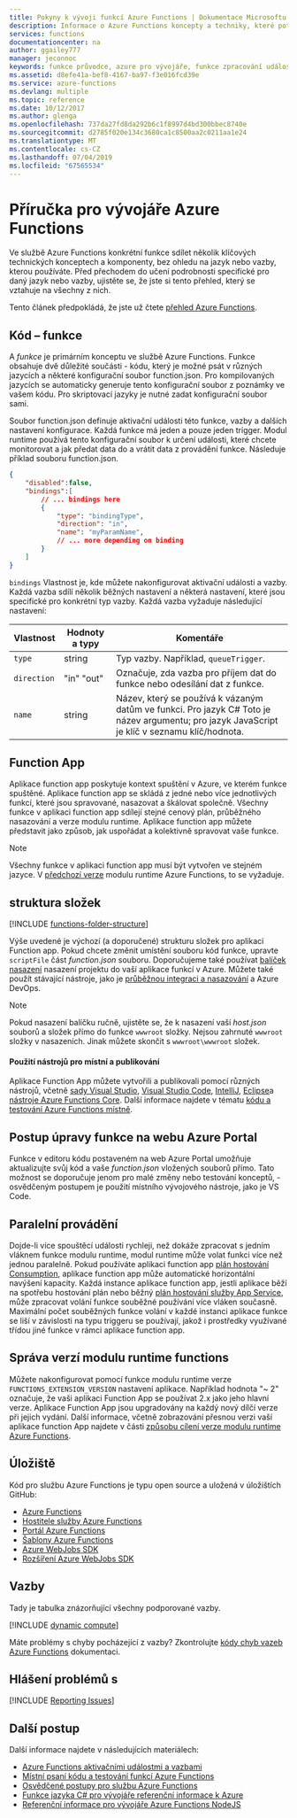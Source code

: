 ```yaml
---
title: Pokyny k vývoji funkcí Azure Functions | Dokumentace Microsoftu
description: Informace o Azure Functions koncepty a techniky, které potřebujete k vývoji funkcí v Azure, ve všech programovacích jazyků a vazeb.
services: functions
documentationcenter: na
author: ggailey777
manager: jeconnoc
keywords: funkce průvodce, azure pro vývojáře, funkce zpracování událostí, webhook, dynamické výpočty, architektura bez serveru
ms.assetid: d8efe41a-bef8-4167-ba97-f3e016fcd39e
ms.service: azure-functions
ms.devlang: multiple
ms.topic: reference
ms.date: 10/12/2017
ms.author: glenga
ms.openlocfilehash: 737da27fd8da292b6c1f8997d4bd300bbec8740e
ms.sourcegitcommit: d2785f020e134c3680ca1c8500aa2c0211aa1e24
ms.translationtype: MT
ms.contentlocale: cs-CZ
ms.lasthandoff: 07/04/2019
ms.locfileid: "67565534"
---
```

# <a name="azure-functions-developers-guide"></a>Příručka pro vývojáře Azure Functions
Ve službě Azure Functions konkrétní funkce sdílet několik klíčových technických konceptech a komponenty, bez ohledu na jazyk nebo vazby, kterou používáte. Před přechodem do učení podrobnosti specifické pro daný jazyk nebo vazby, ujistěte se, že jste si tento přehled, který se vztahuje na všechny z nich.

Tento článek předpokládá, že jste už čtete [přehled Azure Functions](functions-overview.md).

## <a name="function-code"></a>Kód – funkce
A *funkce* je primárním konceptu ve službě Azure Functions. Funkce obsahuje dvě důležité součásti - kódu, který je možné psát v různých jazycích a některé konfigurační soubor function.json. Pro kompilovaných jazycích se automaticky generuje tento konfigurační soubor z poznámky ve vašem kódu. Pro skriptovací jazyky je nutné zadat konfigurační soubor sami.

Soubor function.json definuje aktivační události této funkce, vazby a dalších nastavení konfigurace. Každá funkce má jeden a pouze jeden trigger. Modul runtime používá tento konfigurační soubor k určení události, které chcete monitorovat a jak předat data do a vrátit data z provádění funkce. Následuje příklad souboru function.json.

```json
{
    "disabled":false,
    "bindings":[
        // ... bindings here
        {
            "type": "bindingType",
            "direction": "in",
            "name": "myParamName",
            // ... more depending on binding
        }
    ]
}
```

`bindings` Vlastnost je, kde můžete nakonfigurovat aktivační události a vazby. Každá vazba sdílí několik běžných nastavení a některá nastavení, které jsou specifické pro konkrétní typ vazby. Každá vazba vyžaduje následující nastavení:

| Vlastnost | Hodnoty a typy | Komentáře |
| --- | --- | --- |
| `type` |string |Typ vazby. Například, `queueTrigger`. |
| `direction` |"in" "out" |Označuje, zda vazba pro příjem dat do funkce nebo odesílání dat z funkce. |
| `name` |string |Název, který se používá k vázaným datům ve funkci. Pro jazyk C# Toto je název argumentu; pro jazyk JavaScript je klíč v seznamu klíč/hodnota. |

## <a name="function-app"></a>Function App
Aplikace function app poskytuje kontext spuštění v Azure, ve kterém funkce spuštěné. Aplikace function app se skládá z jedné nebo více jednotlivých funkcí, které jsou spravované, nasazovat a škálovat společně. Všechny funkce v aplikaci function app sdílejí stejné cenový plán, průběžného nasazování a verze modulu runtime. Aplikace function app můžete představit jako způsob, jak uspořádat a kolektivně spravovat vaše funkce. 

> [!NOTE]
> Všechny funkce v aplikaci function app musí být vytvořen ve stejném jazyce. V [předchozí verze](functions-versions.md) modulu runtime Azure Functions, to se vyžaduje.

## <a name="folder-structure"></a>struktura složek
[!INCLUDE [functions-folder-structure](../../includes/functions-folder-structure.md)]

Výše uvedené je výchozí (a doporučené) strukturu složek pro aplikaci Function app. Pokud chcete změnit umístění souboru kód funkce, upravte `scriptFile` část _function.json_ souboru. Doporučujeme také používat [balíček nasazení](deployment-zip-push.md) nasazení projektu do vaší aplikace funkcí v Azure. Můžete také použít stávající nástroje, jako je [průběžnou integraci a nasazování](functions-continuous-deployment.md) a Azure DevOps.

> [!NOTE]
> Pokud nasazení balíčku ručně, ujistěte se, že k nasazení vaší _host.json_ souborů a složek přímo do funkce `wwwroot` složky. Nejsou zahrnuté `wwwroot` složky v nasazeních. Jinak můžete skončit s `wwwroot\wwwroot` složek.

#### <a name="use-local-tools-and-publishing"></a>Použití nástrojů pro místní a publikování
Aplikace Function App můžete vytvořili a publikovali pomocí různých nástrojů, včetně [sady Visual Studio](./functions-develop-vs.md), [Visual Studio Code](functions-create-first-function-vs-code.md), [IntelliJ](./functions-create-maven-intellij.md), [Eclipse](./functions-create-maven-eclipse.md)a [nástroje Azure Functions Core](./functions-develop-local.md). Další informace najdete v tématu [kódu a testování Azure Functions místně](./functions-develop-local.md).

<!--NOTE: I've removed documentation on FTP, because it does not sync triggers on the consumption plan --glenga -->

## <a id="fileupdate"></a> Postup úpravy funkce na webu Azure Portal
Funkce v editoru kódu postaveném na web Azure Portal umožňuje aktualizujte svůj kód a vaše *function.json* vložených souborů přímo. Tato možnost se doporučuje jenom pro malé změny nebo testování konceptů, - osvědčeným postupem je použití místního vývojového nástroje, jako je VS Code.

## <a name="parallel-execution"></a>Paralelní provádění
Dojde-li více spouštěcí události rychleji, než dokáže zpracovat s jedním vláknem funkce modulu runtime, modul runtime může volat funkci více než jednou paralelně.  Pokud používáte aplikaci function app [plán hostování Consumption](functions-scale.md#how-the-consumption-and-premium-plans-work), aplikace function app může automatické horizontální navýšení kapacity.  Každá instance aplikace function app, jestli aplikace běží na spotřebu hostování plán nebo běžný [plán hostování služby App Service](../app-service/overview-hosting-plans.md), může zpracovat volání funkce souběžné používání více vláken současně.  Maximální počet souběžných funkce volání v každé instanci aplikace funkce se liší v závislosti na typu triggeru se používají, jakož i prostředky využívané třídou jiné funkce v rámci aplikace function app.

## <a name="functions-runtime-versioning"></a>Správa verzí modulu runtime functions

Můžete nakonfigurovat pomocí funkce modulu runtime verze `FUNCTIONS_EXTENSION_VERSION` nastavení aplikace. Například hodnota "~ 2" označuje, že vaši aplikaci Function App se používat 2.x jako jeho hlavní verze. Aplikace Function App jsou upgradovány na každý nový dílčí verze při jejich vydání. Další informace, včetně zobrazování přesnou verzi vaší aplikace function App najdete v části [způsobu cílení verze modulu runtime Azure Functions](set-runtime-version.md).

## <a name="repositories"></a>Úložiště
Kód pro službu Azure Functions je typu open source a uložená v úložištích GitHub:

* [Azure Functions](https://github.com/Azure/Azure-Functions)
* [Hostitele služby Azure Functions](https://github.com/Azure/azure-functions-host/)
* [Portál Azure Functions](https://github.com/azure/azure-functions-ux)
* [Šablony Azure Functions](https://github.com/azure/azure-functions-templates)
* [Azure WebJobs SDK](https://github.com/Azure/azure-webjobs-sdk/)
* [Rozšíření Azure WebJobs SDK](https://github.com/Azure/azure-webjobs-sdk-extensions/)

## <a name="bindings"></a>Vazby
Tady je tabulka znázorňující všechny podporované vazby.

[!INCLUDE [dynamic compute](../../includes/functions-bindings.md)]

Máte problémy s chyby pocházející z vazby? Zkontrolujte [kódy chyb vazeb Azure Functions](functions-bindings-error-pages.md) dokumentaci.

## <a name="reporting-issues"></a>Hlášení problémů s
[!INCLUDE [Reporting Issues](../../includes/functions-reporting-issues.md)]

## <a name="next-steps"></a>Další postup
Další informace najdete v následujících materiálech:

* [Azure Functions aktivačními událostmi a vazbami](functions-triggers-bindings.md)
* [Místní psaní kódu a testování funkcí Azure Functions](./functions-develop-local.md)
* [Osvědčené postupy pro službu Azure Functions](functions-best-practices.md)
* [Funkce jazyka C# pro vývojáře referenční informace k Azure](functions-dotnet-class-library.md)
* [Referenční informace pro vývojáře Azure Functions NodeJS](functions-reference-node.md)
